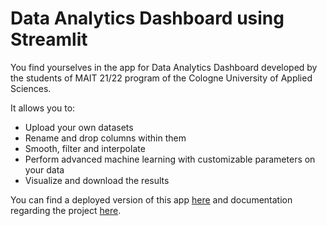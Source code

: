 # Data Analytics Dashboard using Streamlit

You find yourselves in the app for Data Analytics Dashboard developed by
the students of MAIT 21/22 program of the Cologne University of Applied Sciences.

It allows you to:

- Upload your own datasets
- Rename and drop columns within them
- Smooth, filter and interpolate
- Perform advanced machine learning with customizable parameters on your data
- Visualize and download the results

You can find a deployed version of this app [here](https://share.streamlit.io/aonic7/dashboard-streamlit/main) and documentation regarding the project [here](https://dashboard-streamlit.readthedocs.io/en/latest/index.html). 
